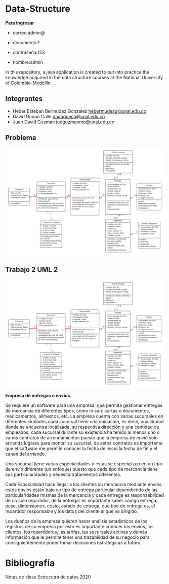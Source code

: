 # Data-Structure

**Para ingresar**

* correo:admin@

* documento:1

* contraseña:123

* nombre:admin

In this repository, a java application is created to put into practice the knowledge acquired in the data structure courses at the National University of Colombia-Medellín.

## Integrantes
* Heber Esteban Bermudez Gonzalez  hebermudezg@unal.edu.co
* David Duque Calle daduqueca@unal.edu.co
* Juan David Guzman  judguzmanmo@unal.edu.co


## Problema

<img src="./Otros_Recursos/UML.png" width="800" title="hover text">


## Trabajo 2 UML 2

<img src="./Otros_Recursos/UML.png" width="800" title="hover text">





**Empresa de entregas o envíos.**

Se requiere un software para una empresa, que permita gestionar entregas de mercancía
de diferentes tipos, como lo son: cartas o documentos, medicamentos, alimentos, etc.
La empresa cuenta con varias sucursales en diferentes ciudades cada sucursal tiene una
ubicación, es decir, una ciudad donde se encuentra localizada, su respectiva dirección y una
cantidad de empleados, cada sucursal durante su existencia ha tenido al menos uno o varios
contratos de arrendamientos puesto que la empresa de envió solo arrienda lugares para
montar su sucursal, de estos contratos es importante que el software me permite conocer la
fecha de inicio la fecha de fin y el canon del arriendo.

Una sucursal tiene varias especialidades y estas se especializan en un tipo de
envío diferente (un enfoque) puesto que cada tipo de mercancía tiene sus particularidades y
necesita tratamientos diferentes.

Cada Especialidad hace llegar a los clientes su mercancía mediante envíos, estos envíos están bajo un tipo de entrega particular dependiendo de las particularidades mismas de la mercancía y cada entrega es responsabilidad de un solo repartidor, de la entregar es importante saber código entrega, peso, dimensiones, costo, estado de entrega, que tipo de entrega es, el repartidor responsable y los datos del cliente al que va dirigido.

Los dueños de la empresa quieren hacer análisis estadísticos de los registros de su empresa
por esto es importante conocer los envíos, los clientes, los repartidores, las tarifas, las
sucursales activas y demás información que le permite tener una trazabilidad de su negocio
para consiguientemente poder tomar decisiones estratégicas a futuro.


# Bibliografía
Notas de clase Estrucutra de datos 2020
